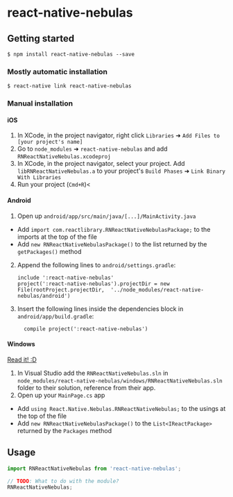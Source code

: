 
# react-native-nebulas

## Getting started

`$ npm install react-native-nebulas --save`

### Mostly automatic installation

`$ react-native link react-native-nebulas`

### Manual installation


#### iOS

1. In XCode, in the project navigator, right click `Libraries` ➜ `Add Files to [your project's name]`
2. Go to `node_modules` ➜ `react-native-nebulas` and add `RNReactNativeNebulas.xcodeproj`
3. In XCode, in the project navigator, select your project. Add `libRNReactNativeNebulas.a` to your project's `Build Phases` ➜ `Link Binary With Libraries`
4. Run your project (`Cmd+R`)<

#### Android

1. Open up `android/app/src/main/java/[...]/MainActivity.java`
  - Add `import com.reactlibrary.RNReactNativeNebulasPackage;` to the imports at the top of the file
  - Add `new RNReactNativeNebulasPackage()` to the list returned by the `getPackages()` method
2. Append the following lines to `android/settings.gradle`:
  	```
  	include ':react-native-nebulas'
  	project(':react-native-nebulas').projectDir = new File(rootProject.projectDir, 	'../node_modules/react-native-nebulas/android')
  	```
3. Insert the following lines inside the dependencies block in `android/app/build.gradle`:
  	```
      compile project(':react-native-nebulas')
  	```

#### Windows
[Read it! :D](https://github.com/ReactWindows/react-native)

1. In Visual Studio add the `RNReactNativeNebulas.sln` in `node_modules/react-native-nebulas/windows/RNReactNativeNebulas.sln` folder to their solution, reference from their app.
2. Open up your `MainPage.cs` app
  - Add `using React.Native.Nebulas.RNReactNativeNebulas;` to the usings at the top of the file
  - Add `new RNReactNativeNebulasPackage()` to the `List<IReactPackage>` returned by the `Packages` method


## Usage
```javascript
import RNReactNativeNebulas from 'react-native-nebulas';

// TODO: What to do with the module?
RNReactNativeNebulas;
```
  